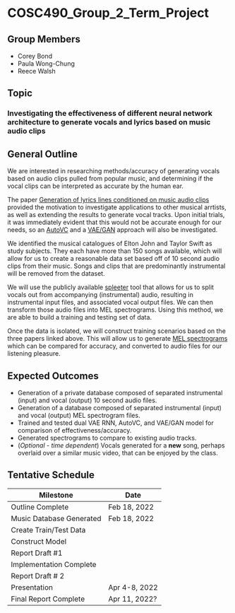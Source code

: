 # COSC490_Group_2_Term_Project

## Group Members

- Corey Bond
- Paula Wong-Chung
- Reece Walsh

## Topic

### Investigating the effectiveness of different neural network architecture to generate vocals and lyrics based on music audio clips

## General Outline

We are interested in researching methods/accuracy of generating vocals based on audio clips pulled from popular music, and determining if the vocal clips can be interpreted as accurate by the human ear.

The paper [Generation of lyrics lines conditioned on music audio clips](https://aclanthology.org/2020.nlp4musa-1.7.pdf) provided the motivation to investigate applications to other musical arrtists, as well as extending the results to generate vocal tracks. Upon initial trials, it was immediately evident that this would not be accurate enough for our needs, so an [AutoVC](http://proceedings.mlr.press/v97/qian19c/qian19c.pdf) and a [VAE/GAN](https://arxiv.org/pdf/1512.09300.pdf) approach will also be investigated.  

We identified the musical catalogues of Elton John and Taylor Swift as study subjects. They each have more than 150 songs available, which will allow for us to create a reasonable data set based off of 10 second audio clips from their music. Songs and clips that are predominantly instrumental will be removed from the dataset.  

We will use the publicly available [spleeter](https://github.com/deezer/spleeter) tool that allows for us to split vocals out from accompanying (instrumental) audio, resulting in instrumental input files, and associated vocal output files. We can then transform those audio files into MEL spectrograms. Using this method, we are able to build a training and testing set of data.

Once the data is isolated, we will construct training scenarios based on the three papers linked above. This will allow us to generate [MEL spectrograms](https://towardsdatascience.com/learning-from-audio-the-mel-scale-mel-spectrograms-and-mel-frequency-cepstral-coefficients-f5752b6324a8) which can be compared for accuracy, and converted to audio files for our listening pleasure.

## Expected Outcomes

- Generation of a private database composed of separated instrumental (input) and vocal (output) 10 second audio files.
- Generation of a database composed of separated instrumental (input) and vocal (output) MEL spectrogram files.
- Trained and tested dual VAE RNN, AutoVC, and VAE/GAN model for comparison of effectiveness/accuracy.
- Generated spectrograms to compare to existing audio tracks.
- (*Optional - time dependent*) Vocals generated for a **new** song, perhaps overlaid over a similar music video, that can be enjoyed by the class.

## Tentative Schedule

| Milestone                | Date          |
| ------------------------ | ------------- |
| Outline Complete         | Feb 18, 2022  |
| Music Database Generated | Feb 18, 2022  |
| Create Train/Test Data   |  |
| Construct Model          |  |
| Report Draft #1          |  |
| Implementation Complete  |  |
| Report Draft # 2         |  |
| Presentation             | Apr 4-8, 2022 |
| Final Report Complete    | Apr 11, 2022? |
